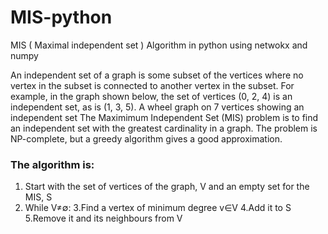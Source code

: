 # MIS-python
MIS ( Maximal independent set ) Algorithm in python using netwokx and numpy

An independent set of a graph is some subset of the vertices where no vertex in the subset is connected to another vertex in the subset. For example, in the graph shown below, the set of vertices (0, 2, 4) is an independent set, as is (1, 3, 5).
A wheel graph on 7 vertices showing an independent set
The Maximimum Independent Set (MIS) problem is to find an independent set with the greatest cardinality in a graph. The problem is NP-complete, but a greedy algorithm gives a good approximation.

### The algorithm is:

1. Start with the set of vertices of the graph, V and an empty set for the MIS, S
2. While V≠∅:
3.Find a vertex of minimum degree v∈V
4.Add it to S
5.Remove it and its neighbours from V
